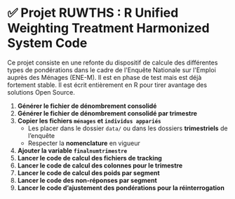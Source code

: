 # ✅ Projet RUWTHS : R Unified Weighting Treatment Harmonized System Code

Ce projet consiste en une refonte du dispositif de calcule des différentes types de pondérations dans le cadre de l'Enquête Nationale sur l'Emploi auprès des Ménages (ENE-M).
Il est en phase de test mais est déjà fortement stable. Il est écrit entièrement en R pour tirer avantage des solutions Open Source.

1. **Générer le fichier de dénombrement consolidé**  
2. **Générer le fichier de dénombrement consolidé par trimestre**  
3. **Copier les fichiers `ménages` et `individus appariés`**
   - Les placer dans le dossier `data/` ou dans les dossiers **trimestriels** de l’enquête  
   - Respecter la **nomenclature** en vigueur  
4. **Ajouter la variable `finalnumtrimestre`**  
5. **Lancer le code de calcul des fichiers de tracking**  
6. **Lancer le code de calcul des colonnes pour le trimestre**  
7. **Lancer le code de calcul des poids par segment**  
8. **Lancer le code des non-réponses par segment**  
9. **Lancer le code d’ajustement des pondérations pour la réinterrogation**
